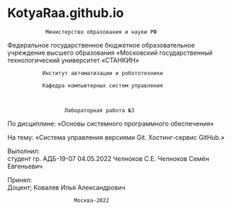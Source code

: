 # KotyaRaa.github.io
                Министерство образования и науки РФ
Федеральное государственное бюджетное образовательное учреждение 
                        высшего образования 
«Московский государственный технологический университет «СТАНКИН»

               Институт автоматизации и робототехники

               Кафедра компьютерных систем управления



                      Лабораторная работа №3   


По дисциплине: «Основы системного программного обеспечения»

На тему: «Система управления версиями Git. Хостинг-сервис GitHub.»


Выполнил:                 
студент гр.     АДБ-19-07  04.05.2022   Челноков С.Е.  Челноков Семён Евгеньевич

                                                                                                         
Принял:  
                         Доцент;                           Ковалев Илья Александрович



                         Москва-2022
